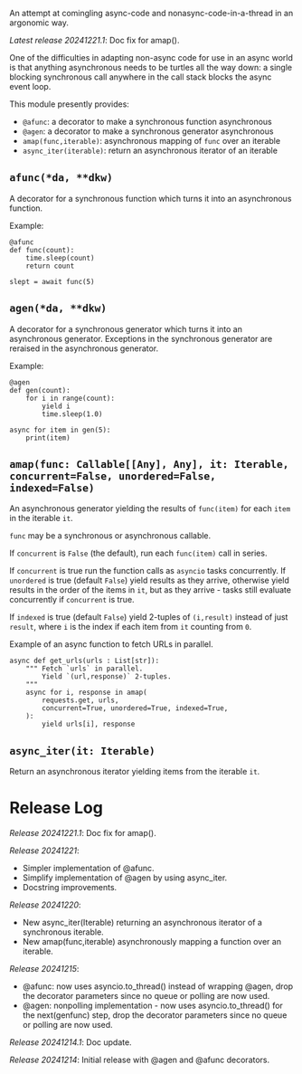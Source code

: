 An attempt at comingling async-code and nonasync-code-in-a-thread in an argonomic way.

*Latest release 20241221.1*:
Doc fix for amap().

One of the difficulties in adapting non-async code for use in
an async world is that anything asynchronous needs to be turtles
all the way down: a single blocking synchronous call anywhere
in the call stack blocks the async event loop.

This module presently provides:
- `@afunc`: a decorator to make a synchronous function asynchronous
- `@agen`: a decorator to make a synchronous generator asynchronous
- `amap(func,iterable)`: asynchronous mapping of `func` over an iterable
- `async_iter(iterable)`: return an asynchronous iterator of an iterable

## <a name="afunc"></a>`afunc(*da, **dkw)`

A decorator for a synchronous function which turns it into
an asynchronous function.

Example:

    @afunc
    def func(count):
        time.sleep(count)
        return count

    slept = await func(5)

## <a name="agen"></a>`agen(*da, **dkw)`

A decorator for a synchronous generator which turns it into
an asynchronous generator.
Exceptions in the synchronous generator are reraised in the asynchronous
generator.

Example:

    @agen
    def gen(count):
        for i in range(count):
            yield i
            time.sleep(1.0)

    async for item in gen(5):
        print(item)

## <a name="amap"></a>`amap(func: Callable[[Any], Any], it: Iterable, concurrent=False, unordered=False, indexed=False)`

An asynchronous generator yielding the results of `func(item)`
for each `item` in the iterable `it`.

`func` may be a synchronous or asynchronous callable.

If `concurrent` is `False` (the default), run each `func(item)`
call in series.

If `concurrent` is true run the function calls as `asyncio`
tasks concurrently.
If `unordered` is true (default `False`) yield results as
they arrive, otherwise yield results in the order of the items
in `it`, but as they arrive - tasks still evaluate concurrently
if `concurrent` is true.

If `indexed` is true (default `False`) yield 2-tuples of
`(i,result)` instead of just `result`, where `i` is the index
if each item from `it` counting from `0`.

Example of an async function to fetch URLs in parallel.

    async def get_urls(urls : List[str]):
        """ Fetch `urls` in parallel.
            Yield `(url,response)` 2-tuples.
        """
        async for i, response in amap(
            requests.get, urls,
            concurrent=True, unordered=True, indexed=True,
        ):
            yield urls[i], response

## <a name="async_iter"></a>`async_iter(it: Iterable)`

Return an asynchronous iterator yielding items from the iterable `it`.

# Release Log



*Release 20241221.1*:
Doc fix for amap().

*Release 20241221*:
* Simpler implementation of @afunc.
* Simplify implementation of @agen by using async_iter.
* Docstring improvements.

*Release 20241220*:
* New async_iter(Iterable) returning an asynchronous iterator of a synchronous iterable.
* New amap(func,iterable) asynchronously mapping a function over an iterable.

*Release 20241215*:
* @afunc: now uses asyncio.to_thread() instead of wrapping @agen, drop the decorator parameters since no queue or polling are now used.
* @agen: nonpolling implementation - now uses asyncio.to_thread() for the next(genfunc) step, drop the decorator parameters since no queue or polling are now used.

*Release 20241214.1*:
Doc update.

*Release 20241214*:
Initial release with @agen and @afunc decorators.
